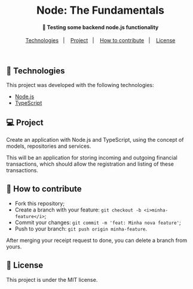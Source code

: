 <h1 align="center">
Node: The Fundamentals
</h1>

<h4 align="center">
  🚀 Testing some backend node.js functionality
</h4>

<p align="center">
  <a href="#rocket-technologies">Technologies</a>&nbsp;&nbsp;&nbsp;|&nbsp;&nbsp;&nbsp;
  <a href="#-project">Project</a>&nbsp;&nbsp;&nbsp;|&nbsp;&nbsp;&nbsp;
  <a href="#-how-to-contribute">How to contribute</a>&nbsp;&nbsp;&nbsp;|&nbsp;&nbsp;&nbsp;
  <a href="#memo-licença">License</a>
</p>

<br>

## :rocket: Technologies

This project was developed with the following technologies:

- [Node.js](https://nodejs.org/en/)
- [TypeScript](https://www.typescriptlang.org/)

## 💻 Project
Create an application with Node.js and TypeScript, using the concept of models, repositories and services.

This will be an application for storing incoming and outgoing financial transactions, which should allow the registration and listing of these transactions.

## 🤔 How to contribute
- Fork this repository;
- Create a branch with your feature: `git checkout -b <i>minha-feature</i>`;
- Commit your changes: `git commit -m 'feat: Minha nova feature'`;
- Push to your branch: `git push origin minha-feature`.

After merging your receipt request to done, you can delete a branch from yours.

## :memo: License

This project is under the MIT license.




